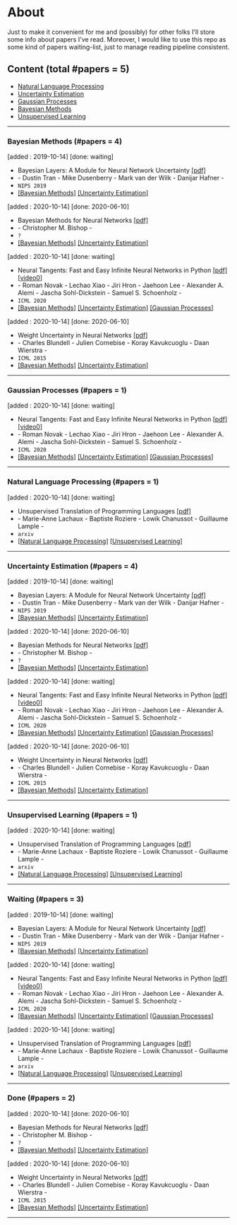 # About 
Just to make it convenient for me and (possibly) for other folks I'll store some info about papers I've read. Moreover, I would like to use this repo as some kind of papers waiting-list, just to manage reading pipeline consistent. 
 ## Content (total #papers = 5)
- [Natural Language Processing](#natural-language-processing)
- [Uncertainty Estimation](#uncertainty-estimation)
- [Gaussian Processes](#gaussian-processes)
- [Bayesian Methods](#bayesian-methods)
- [Unsupervised Learning](#unsupervised-learning)

****
### Bayesian Methods (#papers = 4)

[added : 2019-10-14] [done: waiting]
* Bayesian Layers: A Module for Neural Network Uncertainty [[pdf]](https://papers.nips.cc/paper/9607-bayesian-layers-a-module-for-neural-network-uncertainty) 
* \- Dustin Tran - Mike Dusenberry - Mark van der Wilk - Danijar Hafner - 
* `NIPS 2019`
* [[Bayesian Methods]](#bayesian-methods) [[Uncertainty Estimation]](#uncertainty-estimation) 

[added : 2020-10-14] [done: 2020-06-10]
* Bayesian Methods for Neural Networks [[pdf]](https://www.microsoft.com/en-us/research/wp-content/uploads/1995/01/NCRG_95_009.pdf) 
* \- Christopher M. Bishop - 
* `?`
* [[Bayesian Methods]](#bayesian-methods) [[Uncertainty Estimation]](#uncertainty-estimation) 

[added : 2020-10-14] [done: waiting]
* Neural Tangents: Fast and Easy Infinite Neural Networks in Python [[pdf]](https://arxiv.org/abs/1912.02803)  [[video0]](https://iclr.cc/virtual_2020/poster_SklD9yrFPS.html) 
* \- Roman Novak - Lechao Xiao - Jiri Hron - Jaehoon Lee - Alexander A. Alemi - Jascha Sohl-Dickstein - Samuel S. Schoenholz - 
* `ICML 2020`
* [[Bayesian Methods]](#bayesian-methods) [[Uncertainty Estimation]](#uncertainty-estimation) [[Gaussian Processes]](#gaussian-processes) 

[added : 2020-10-14] [done: 2020-06-10]
* Weight Uncertainty in Neural Networks [[pdf]](https://arxiv.org/pdf/1505.05424) 
* \- Charles Blundell - Julien Cornebise - Koray Kavukcuoglu - Daan Wierstra - 
* `ICML 2015`
* [[Bayesian Methods]](#bayesian-methods) [[Uncertainty Estimation]](#uncertainty-estimation) 


***
### Gaussian Processes (#papers = 1)

[added : 2020-10-14] [done: waiting]
* Neural Tangents: Fast and Easy Infinite Neural Networks in Python [[pdf]](https://arxiv.org/abs/1912.02803)  [[video0]](https://iclr.cc/virtual_2020/poster_SklD9yrFPS.html) 
* \- Roman Novak - Lechao Xiao - Jiri Hron - Jaehoon Lee - Alexander A. Alemi - Jascha Sohl-Dickstein - Samuel S. Schoenholz - 
* `ICML 2020`
* [[Bayesian Methods]](#bayesian-methods) [[Uncertainty Estimation]](#uncertainty-estimation) [[Gaussian Processes]](#gaussian-processes) 


***
### Natural Language Processing (#papers = 1)

[added : 2020-10-14] [done: waiting]
* Unsupervised Translation of Programming Languages [[pdf]](https://arxiv.org/pdf/2006.03511.pdf) 
* \- Marie-Anne Lachaux - Baptiste Roziere - Lowik Chanussot - Guillaume Lample - 
* `arxiv`
* [[Natural Language Processing]](#natural-language-processing) [[Unsupervised Learning]](#unsupervised-learning) 


***
### Uncertainty Estimation (#papers = 4)

[added : 2019-10-14] [done: waiting]
* Bayesian Layers: A Module for Neural Network Uncertainty [[pdf]](https://papers.nips.cc/paper/9607-bayesian-layers-a-module-for-neural-network-uncertainty) 
* \- Dustin Tran - Mike Dusenberry - Mark van der Wilk - Danijar Hafner - 
* `NIPS 2019`
* [[Bayesian Methods]](#bayesian-methods) [[Uncertainty Estimation]](#uncertainty-estimation) 

[added : 2020-10-14] [done: 2020-06-10]
* Bayesian Methods for Neural Networks [[pdf]](https://www.microsoft.com/en-us/research/wp-content/uploads/1995/01/NCRG_95_009.pdf) 
* \- Christopher M. Bishop - 
* `?`
* [[Bayesian Methods]](#bayesian-methods) [[Uncertainty Estimation]](#uncertainty-estimation) 

[added : 2020-10-14] [done: waiting]
* Neural Tangents: Fast and Easy Infinite Neural Networks in Python [[pdf]](https://arxiv.org/abs/1912.02803)  [[video0]](https://iclr.cc/virtual_2020/poster_SklD9yrFPS.html) 
* \- Roman Novak - Lechao Xiao - Jiri Hron - Jaehoon Lee - Alexander A. Alemi - Jascha Sohl-Dickstein - Samuel S. Schoenholz - 
* `ICML 2020`
* [[Bayesian Methods]](#bayesian-methods) [[Uncertainty Estimation]](#uncertainty-estimation) [[Gaussian Processes]](#gaussian-processes) 

[added : 2020-10-14] [done: 2020-06-10]
* Weight Uncertainty in Neural Networks [[pdf]](https://arxiv.org/pdf/1505.05424) 
* \- Charles Blundell - Julien Cornebise - Koray Kavukcuoglu - Daan Wierstra - 
* `ICML 2015`
* [[Bayesian Methods]](#bayesian-methods) [[Uncertainty Estimation]](#uncertainty-estimation) 


***
### Unsupervised Learning (#papers = 1)

[added : 2020-10-14] [done: waiting]
* Unsupervised Translation of Programming Languages [[pdf]](https://arxiv.org/pdf/2006.03511.pdf) 
* \- Marie-Anne Lachaux - Baptiste Roziere - Lowik Chanussot - Guillaume Lample - 
* `arxiv`
* [[Natural Language Processing]](#natural-language-processing) [[Unsupervised Learning]](#unsupervised-learning) 


***
### Waiting (#papers = 3)

[added : 2019-10-14] [done: waiting]
* Bayesian Layers: A Module for Neural Network Uncertainty [[pdf]](https://papers.nips.cc/paper/9607-bayesian-layers-a-module-for-neural-network-uncertainty) 
* \- Dustin Tran - Mike Dusenberry - Mark van der Wilk - Danijar Hafner - 
* `NIPS 2019`
* [[Bayesian Methods]](#bayesian-methods) [[Uncertainty Estimation]](#uncertainty-estimation) 

[added : 2020-10-14] [done: waiting]
* Neural Tangents: Fast and Easy Infinite Neural Networks in Python [[pdf]](https://arxiv.org/abs/1912.02803)  [[video0]](https://iclr.cc/virtual_2020/poster_SklD9yrFPS.html) 
* \- Roman Novak - Lechao Xiao - Jiri Hron - Jaehoon Lee - Alexander A. Alemi - Jascha Sohl-Dickstein - Samuel S. Schoenholz - 
* `ICML 2020`
* [[Bayesian Methods]](#bayesian-methods) [[Uncertainty Estimation]](#uncertainty-estimation) [[Gaussian Processes]](#gaussian-processes) 

[added : 2020-10-14] [done: waiting]
* Unsupervised Translation of Programming Languages [[pdf]](https://arxiv.org/pdf/2006.03511.pdf) 
* \- Marie-Anne Lachaux - Baptiste Roziere - Lowik Chanussot - Guillaume Lample - 
* `arxiv`
* [[Natural Language Processing]](#natural-language-processing) [[Unsupervised Learning]](#unsupervised-learning) 


***
### Done (#papers = 2)

[added : 2020-10-14] [done: 2020-06-10]
* Bayesian Methods for Neural Networks [[pdf]](https://www.microsoft.com/en-us/research/wp-content/uploads/1995/01/NCRG_95_009.pdf) 
* \- Christopher M. Bishop - 
* `?`
* [[Bayesian Methods]](#bayesian-methods) [[Uncertainty Estimation]](#uncertainty-estimation) 

[added : 2020-10-14] [done: 2020-06-10]
* Weight Uncertainty in Neural Networks [[pdf]](https://arxiv.org/pdf/1505.05424) 
* \- Charles Blundell - Julien Cornebise - Koray Kavukcuoglu - Daan Wierstra - 
* `ICML 2015`
* [[Bayesian Methods]](#bayesian-methods) [[Uncertainty Estimation]](#uncertainty-estimation) 


***
